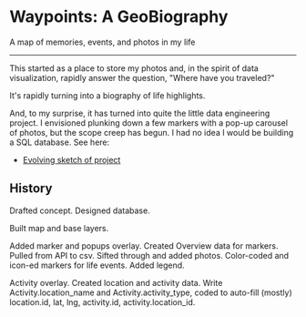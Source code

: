 # Waypoints: A GeoBiography
A map of memories, events, and photos in my life

---

This started as a place to store my photos and, in the spirit of data visualization, rapidly answer the question, "Where have you traveled?"

It's rapidly turning into a biography of life highlights.

And, to my surprise, it has turned into quite the little data engineering project. I envisioned plunking down a few markers with a pop-up carousel of photos, but the scope creep has begun. I had no idea I would be building a SQL database. See here:

- [Evolving sketch of project](data_dictionary.md)

## History

Drafted concept. Designed database.

Built map and base layers. 

Added marker and popups overlay. Created Overview data for markers. Pulled from API to csv. Sifted through and added photos. Color-coded and icon-ed markers for life events. Added legend.

Activity overlay. Created location and activity data. Write Activity.location_name and Activity.activity_type, coded to auto-fill (mostly) location.id, lat, lng, activity.id, activity.location_id.